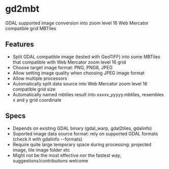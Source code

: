 # gd2mbt
GDAL supported image conversion into zoom level 16 Web Mercator compatible grid MBTiles

## Features
- Split GDAL compatible image (tested with GeoTIFF) into some MBTiles that compatible with Web Mercator zoom level 16 grid
- Choose target image format: PNG, PNG8, JPEG
- Allow setting image quality when choosing JPEG image format
- Allow multiple processors
- Automatically split data source into Web Mercator zoom level 16 compatible grid size
- Automatically named mbtiles result into xxxxx_yyyyy.mbtiles, resembles x and y grid coordinate

## Specs
- Depends on existing GDAL binary (gdal_warp, gdal2tiles, gdalinfo)
- Suported image data source format: rely on supported GDAL formats (check it with gdalinfo --formats)
- Require quite large temporary space during processing: projected image, tile image folder etc
- Might not be the most effective nor the fastest way, suggestions/contributions welcome
